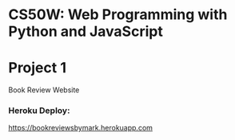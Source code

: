 # CS50W: Web Programming with Python and JavaScript

# Project 1
Book Review Website

### Heroku Deploy:
https://bookreviewsbymark.herokuapp.com

